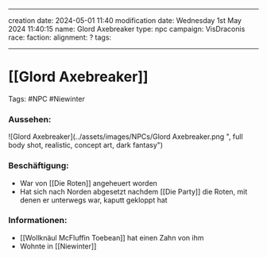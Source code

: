 
---
creation date: 2024-05-01 11:40 
modification date: Wednesday 1st May 2024 11:40:15 
name: Glord Axebreaker
type: npc 
campaign: VisDraconis
race: 
faction:
alignment: ?
tags:

--- 

# [[Glord Axebreaker]]

Tags: #NPC #Niewinter 

### Aussehen:
![Glord Axebreaker](../assets/images/NPCs/Glord Axebreaker.png ", full body shot, realistic, concept art, dark fantasy")

### Beschäftigung:
- War von [[Die Roten]] angeheuert worden
- Hat sich nach Norden abgesetzt nachdem [[Die Party]] die Roten, mit denen er unterwegs war, kaputt gekloppt hat

### Informationen:
- [[Wollknäul McFluffin Toebean]] hat einen Zahn von ihm
- Wohnte in [[Niewinter]]
